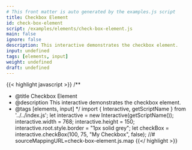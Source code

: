 ```yaml
---
# This front matter is auto generated by the examples.js script
title: Checkbox Element
id: check-box-element
script: /examples/elements/check-box-element.js
main: false
ignore: false
description: This interactive demonstrates the checkbox element.
input: undefined
tags: [elements, input]
weight: undefined
draft: undefined
---
```


{{< highlight javascript >}}
/**
* @title Checkbox Element
* @description This interactive demonstrates the checkbox element.
* @tags [elements, input]
*/
import { Interactive, getScriptName } from '../../index.js';
let interactive = new Interactive(getScriptName());
interactive.width = 768;
interactive.height = 150;
interactive.root.style.border = "1px solid grey";
let checkBox = interactive.checkBox(100, 75, "My Checkbox", false);
//# sourceMappingURL=check-box-element.js.map
{{</ highlight >}}

